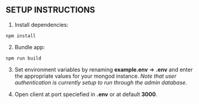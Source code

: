 ## SETUP INSTRUCTIONS

1. Install dependencies:
```
npm install
```

2. Bundle app:
```
npm run build
```

3. Set environment variables by renaming **example.env** => **.env** and enter the appropriate values for your mongod instance. 
*Note that user authentication is currently setup to run through the admin database.*

4. Open client at port speciefied in **.env** or at default **3000**.
